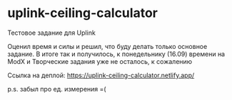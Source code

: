 # uplink-ceiling-calculator
Тестовое задание для Uplink

Оценил время и силы и решил, что буду делать только основное задание.
В итоге так и получилось, к понедельнику (16.09) времени на ModX и Творческие задания уже не осталось, к сожалению

Ссылка на деплой: https://uplink-ceiling-calculator.netlify.app/

p.s. 
забыл про ед. измерения =(
